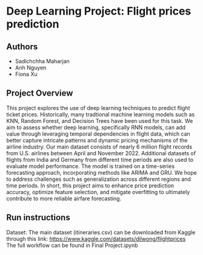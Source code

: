 # Deep Learning Project: Flight prices prediction

## Authors
- Sadichchha Maharjan
- Anh Nguyen
- Fiona Xu

## Project Overview
This project explores the use of deep learning techniques to predict flight ticket prices. Historically, many tradtional machine learning models such as KNN, Random Forest, and Decision Trees have been used for this task. We aim to assess whether deep learning, specifically RNN models, can add value through leveraging temporal dependencies in flight data, which can better capture intricate patterns and dynamic pricing mechanisms of the airline industry. Our main dataset consists of nearly 6 million flight records from U.S. airlines between April and November 2022. Additional datasets of flights from India and Germany from different time periods are also used to evaluate model performance. The model is trained on a time-series forecasting approach, incorporating methods like ARIMA and GRU. We hope to address challenges such as generalization across different regions and time periods. In short, this project aims to enhance price prediction accuracy, optimize feature selection, and mitigate overfitting to ultimately contribute to more reliable airfare forecasting.

## Run instructions
Dataset: The main dataset (itineraries.csv) can be downloaded from Kaggle through this link: https://www.kaggle.com/datasets/dilwong/flightprices <br>
The full workflow can be found in Final Project.ipynb
